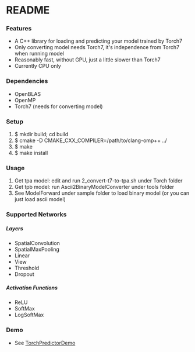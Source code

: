 # README #

### Features ###

* A C++ library for loading and predicting your model trained by Torch7
* Only converting model needs Torch7, it's independence from Torch7 when running model
* Reasonably fast, without GPU, just a little slower than Torch7
* Currently CPU only

### Dependencies ###

* OpenBLAS
* OpenMP
* Torch7 (needs for converting model)

### Setup ###

1. $ mkdir build; cd build
2. $ cmake -D CMAKE_CXX_COMPILER=/path/to/clang-omp++ ../
3. $ make
4. $ make install

### Usage ###

1. Get tpa model: edit and run 2_convert-t7-to-tpa.sh under Torch folder
2. Get tpb model: run Ascii2BinaryModelConverter under tools folder
3. See ModelForward under sample folder to load binary model (or you can just load ascii model)

### Supported Networks ###

##### Layers #####

* SpatialConvolution
* SpatialMaxPooling
* Linear
* View
* Threshold
* Dropout 


##### Activation Functions #####

* ReLU
* SoftMax
* LogSoftMax


### Demo ###

* See [TorchPredictorDemo](https://github.com/potterhsu/TorchPredictorDemo)
